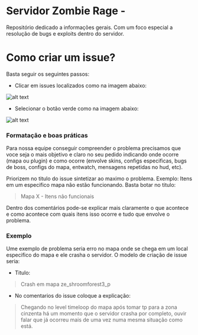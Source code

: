 # Servidor Zombie Rage -

Repositório dedicado a informações gerais. Com um foco especial a resolução de bugs e exploits dentro do servidor.

# Como criar um issue?

Basta seguir os seguintes passos:
  - Clicar em issues localizados como na imagem abaixo:
  
 ![alt text](https://i.imgur.com/rku44ZD.png)
 
  - Selecionar o botão verde como na imagem abaixo:
  
 ![alt text](https://i.imgur.com/wz4Ufn9.png?1)
 
### Formatação e boas práticas
Para nossa equipe conseguir compreender o problema precisamos que voce seja o mais objetivo e claro no seu pedido indicando onde ocorre (mapa ou plugin) e como ocorre (envolve skins, configs especificas, bugs de boss, configs do mapa, entwatch, mensagens repetidas no hud, etc).

Priorizem no titulo do issue sintetizar ao maximo o problema. Exemplo: Itens em um especifico mapa não estão funcionando. Basta botar no titulo:

>Mapa X - Itens não funcionais

Dentro dos comentários pode-se explicar mais claramente o que acontece e como acontece com quais itens isso ocorre e tudo que envolve o problema.

### Exemplo

Ume exemplo de problema seria erro no mapa  onde se chega em um local especifico do mapa e ele crasha o servidor. O modelo de criação de issue seria:

  - Titulo:
 > Crash em mapa ze_shroomforest3_p
 
  - No comentarios do issue coloque a explicação:
 > Chegando no level timeloop do mapa após tomar tp para a zona cinzenta há um momento que o servidor crasha por completo, ouvir falar que já ocorreu mais de uma vez numa mesma situação como está.

